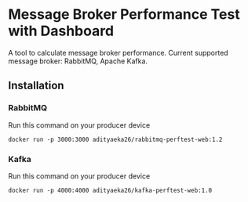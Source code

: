 # Message Broker Performance Test with Dashboard

A tool to calculate message broker performance. Current supported message broker: RabbitMQ, Apache Kafka.

## Installation

### RabbitMQ

Run this command on your producer device
```
docker run -p 3000:3000 adityaeka26/rabbitmq-perftest-web:1.2
```

### Kafka

Run this command on your producer device
```
docker run -p 4000:4000 adityaeka26/kafka-perftest-web:1.0
```